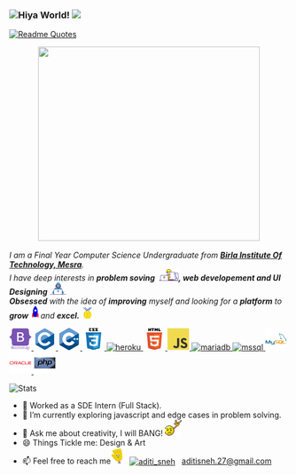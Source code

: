 ### <img src="https://github.com/TheDudeThatCode/TheDudeThatCode/blob/master/Assets/Hi.gif" width="29px">Hiya World!&nbsp;<img src="https://github.com/TheDudeThatCode/TheDudeThatCode/blob/master/Assets/Earth.gif" width="24px">
[![Readme Quotes](https://quotes-github-readme.vercel.app/api?type=horizontal&theme=dark)](https://github.com/aditisneh/github-readme-quotes)
<p align="center"><img src="https://github.com/aditisneh/aditisneh/blob/master/ezgif.com-optimize.gif" width="400px" height="350px"></p>

<p>
  <em>
    I am a Final Year Computer Science Undergraduate from <a href="https://www.bitmesra.ac.in/"> <b>Birla Institute Of Technology, Mesra</b></a>. <br>
    I have deep interests in <b>problem soving &nbsp;<img src="https://github.com/aditisneh/aditisneh/blob/master/Designer.gif" width="36px">, web developement and UI Designing</b> <img src="https://github.com/aditisneh/aditisneh/blob/master/Developer.gif" width="30px"><br><b>Obsessed</b>
    with the idea of <b>improving</b> myself and looking for a <b>platform</b> to 
    <b>grow</b> <img src="https://github.com/aditisneh/aditisneh/blob/master/Rocket.gif" width="18px">and 
    <b>excel.</b> <img src="https://github.com/aditisneh/aditisneh/blob/master/Medal.gif" width="20px">
  </em>  
</p>
<p align="left"> <a href="https://getbootstrap.com" target="_blank" rel="noreferrer"> <img src="https://raw.githubusercontent.com/devicons/devicon/master/icons/bootstrap/bootstrap-plain-wordmark.svg" alt="bootstrap" width="40" height="40"/> </a>
<a href="https://www.cprogramming.com/" target="_blank" rel="noreferrer"> <img src="https://raw.githubusercontent.com/devicons/devicon/master/icons/c/c-original.svg" alt="c" width="40" height="40"/> </a> <a href="https://www.w3schools.com/cpp/" target="_blank" rel="noreferrer"> <img src="https://raw.githubusercontent.com/devicons/devicon/master/icons/cplusplus/cplusplus-original.svg" alt="cplusplus" width="40" height="40"/> </a> <a href="https://www.w3schools.com/css/" target="_blank" rel="noreferrer"> <img src="https://raw.githubusercontent.com/devicons/devicon/master/icons/css3/css3-original-wordmark.svg" alt="css3" width="40" height="40"/> </a> <a href="https://heroku.com" target="_blank" rel="noreferrer"> <img src="https://www.vectorlogo.zone/logos/heroku/heroku-icon.svg" alt="heroku" width="40" height="40"/> </a> <a href="https://www.w3.org/html/" target="_blank" rel="noreferrer"> <img src="https://raw.githubusercontent.com/devicons/devicon/master/icons/html5/html5-original-wordmark.svg" alt="html5" width="40" height="40"/> </a> <a href="https://developer.mozilla.org/en-US/docs/Web/JavaScript" target="_blank" rel="noreferrer"> <img src="https://raw.githubusercontent.com/devicons/devicon/master/icons/javascript/javascript-original.svg" alt="javascript" width="40" height="40"/> </a> <a href="https://mariadb.org/" target="_blank" rel="noreferrer"> <img src="https://www.vectorlogo.zone/logos/mariadb/mariadb-icon.svg" alt="mariadb" width="40" height="40"/> </a> <a href="https://www.microsoft.com/en-us/sql-server" target="_blank" rel="noreferrer"> <img src="https://www.svgrepo.com/show/303229/microsoft-sql-server-logo.svg" alt="mssql" width="40" height="40"/> </a> <a href="https://www.mysql.com/" target="_blank" rel="noreferrer"> <img src="https://raw.githubusercontent.com/devicons/devicon/master/icons/mysql/mysql-original-wordmark.svg" alt="mysql" width="40" height="40"/> </a> <a href="https://www.oracle.com/" target="_blank" rel="noreferrer"> <img src="https://raw.githubusercontent.com/devicons/devicon/master/icons/oracle/oracle-original.svg" alt="oracle" width="40" height="40"/> </a> <a href="https://www.php.net" target="_blank" rel="noreferrer"> <img src="https://raw.githubusercontent.com/devicons/devicon/master/icons/php/php-original.svg" alt="php" width="40" height="40"/> </a> </p>

![Stats](https://github-readme-stats.vercel.app/api?username=aditisneh&theme=tokyonight&show_icons=true)
- 🔭 Worked as a SDE Intern (Full Stack).</a>
- 🌱 I’m currently exploring javascript and edge cases in problem solving. 
- 💬 Ask me about creativity, I will BANG! <img src="https://github.com/aditisneh/aditisneh/blob/master/headbang.gif" width="30px">
- 😄 Things Tickle me: Design & Art
- 📫 Feel free to reach me<img src="https://github.com/aditisneh/aditisneh/blob/master/wave.gif" width="30px">
<a href="https://www.linkedin.com/in/aditi-sneh/" target="blank"><img align="center" src="https://raw.githubusercontent.com/rahuldkjain/github-profile-readme-generator/master/src/images/icons/Social/linked-in-alt.svg" alt="aditi_sneh" height="20" width="20" /></a> &nbsp; <a>aditisneh.27@gmail.com</a>
